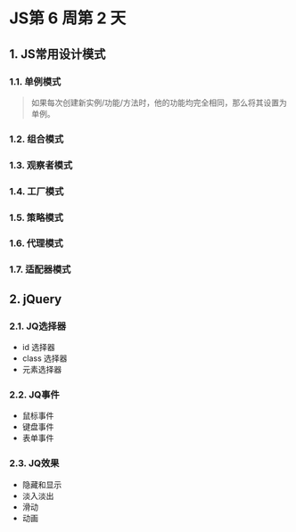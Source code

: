 # JS第 6 周第 2 天

## 1. JS常用设计模式

### 1.1. 单例模式

>  如果每次创建新实例/功能/方法时，他的功能均完全相同，那么将其设置为单例。

### 1.2. 组合模式

### 1.3. 观察者模式

### 1.4. 工厂模式

### 1.5. 策略模式

### 1.6. 代理模式

### 1.7. 适配器模式

## 2. jQuery

### 2.1. JQ选择器

- id 选择器
- class 选择器
- 元素选择器

### 2.2. JQ事件

- 鼠标事件
- 键盘事件
- 表单事件

### 2.3. JQ效果

- 隐藏和显示
- 淡入淡出
- 滑动
- 动画